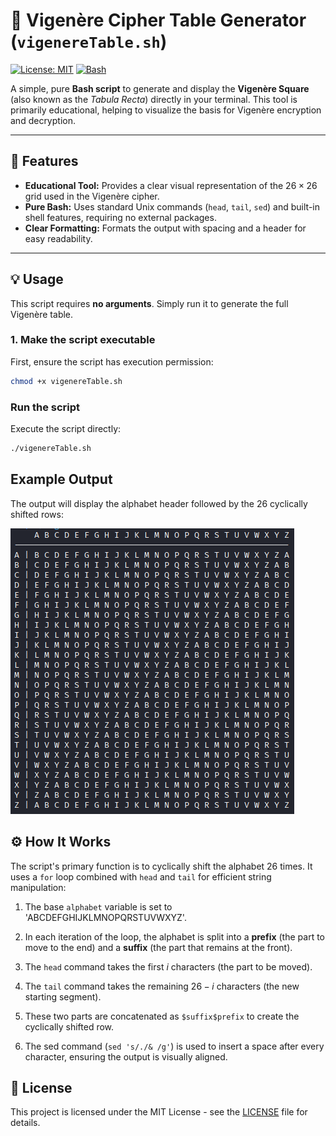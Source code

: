 # 📜 Vigenère Cipher Table Generator (`vigenereTable.sh`)

[![License: MIT](https://img.shields.io/badge/License-MIT-yellow.svg)](https://opensource.org/licenses/MIT)
[![Bash](https://img.shields.io/badge/Shell-Bash-1f425f.svg)](https://www.gnu.org/software/bash/)

A simple, pure **Bash script** to generate and display the **Vigenère Square** (also known as the *Tabula Recta*) directly in your terminal. This tool is primarily educational, helping to visualize the basis for Vigenère encryption and decryption.

---

## 🚀 Features

* **Educational Tool:** Provides a clear visual representation of the $26 \times 26$ grid used in the Vigenère cipher.
* **Pure Bash:** Uses standard Unix commands (`head`, `tail`, `sed`) and built-in shell features, requiring no external packages.
* **Clear Formatting:** Formats the output with spacing and a header for easy readability.

---

## 💡 Usage

This script requires **no arguments**. Simply run it to generate the full Vigenère table.

### 1. Make the script executable

First, ensure the script has execution permission:

```bash
chmod +x vigenereTable.sh
```

### Run the script

Execute the script directly:

```bash
./vigenereTable.sh
```

## Example Output

The output will display the alphabet header followed by the 26 cyclically shifted rows:

![Vigenère-Table Output](/tools/cybersec/cryptoUtils/vignereTable/ressourcen/vigenereTableOutput.png)



## ⚙️ How It Works

The script's primary function is to cyclically shift the alphabet 26 times. It uses a `for` loop combined with `head` and `tail` for efficient string manipulation:

1. The base `alphabet` variable is set to 'ABCDEFGHIJKLMNOPQRSTUVWXYZ'.
2. In each iteration of the loop, the alphabet is split into a **prefix** (the part to move to the end) and a **suffix** (the part that remains at the front).

3. The `head` command takes the first $i$ characters (the part to be moved).

4. The `tail` command takes the remaining $26−i$ characters (the new starting segment).

5. These two parts are concatenated as `$suffix$prefix` to create the cyclically shifted row.

6. The sed command (`sed 's/./& /g'`) is used to insert a space after every character, ensuring the output is visually aligned.




## 📝 License

This project is licensed under the MIT License - see the [LICENSE](/LICENSE) file for details.